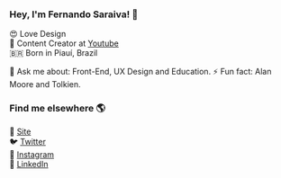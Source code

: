 ### Hey, I'm Fernando Saraiva! 👋

:heart_eyes: Love Design <br>
🍿 Content Creator at [Youtube](https://www.youtube.com/fernandosaraiva) <br>
🇧🇷 Born in Piauí, Brazil <br>

💬 Ask me about: Front-End, UX Design and Education.
⚡ Fun fact: Alan Moore and Tolkien.

### Find me elsewhere 🌎

🚀 [Site](https://fernandofront.github.io/links/) <br>
🐦 [Twitter](https://twitter.com/fernandsaraiva) <br>
📸 [Instagram](https://instagram.com/fernandosaraivadesign) <br>
💼 [LinkedIn](https://www.linkedin.com/in/fernandosaraivadesigner/) <br>

